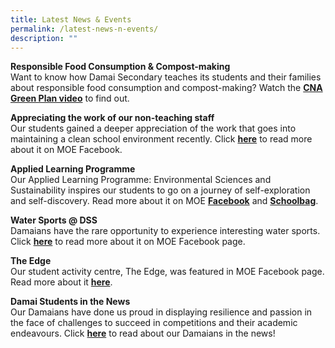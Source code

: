 ```yaml
---
title: Latest News & Events
permalink: /latest-news-n-events/
description: ""
---
```


<p><strong>Responsible Food Consumption &amp; Compost-making</strong><br />Want to know how Damai Secondary teaches its students and their families about responsible food consumption and compost-making? Watch the&nbsp;<strong><a href="https://www.channelnewsasia.com/watch/cna-green-plan/sustainable-living-2646101" target="_blank" rel="noopener">CNA Green Plan video</a></strong>&nbsp;to find out.</p>
<p><strong>Appreciating the work of our non-teaching staff</strong><br />Our students gained a deeper appreciation of the work that goes into maintaining a clean school environment recently. Click&nbsp;<strong><a href="https://www.facebook.com/100064594847808/posts/260477056115454/" target="_blank" rel="noopener">here</a></strong>&nbsp;to read more about it on MOE Facebook.</p>
<p><strong>Applied Learning Programme</strong><br />Our Applied Learning Programme: Environmental Sciences and Sustainability inspires our students to go on a journey of self-exploration and self-discovery. Read more about it on MOE&nbsp;<strong><a href="https://www.facebook.com/moesingapore/posts/234976775332149" target="_blank" rel="noopener">Facebook</a></strong>&nbsp;and&nbsp;<strong><a href="https://www.schoolbag.edu.sg/story/building-an-alp-in-environmental-science-from-the-ground-up" target="_blank" rel="noopener">Schoolbag</a></strong>.</p>
<p><strong>Water Sports @ DSS</strong><br />Damaians have the rare opportunity to experience interesting water sports. Click&nbsp;<strong><a href="https://www.facebook.com/6788957003/posts/10160770833117004/" target="_blank" rel="noopener">here</a></strong>&nbsp;to read more about it on MOE Facebook page.</p>
<p><strong>The Edge</strong><br />Our student activity centre, The Edge, was featured in MOE Facebook page. Read more about it&nbsp;<strong><a href="https://m.facebook.com/story.php?story_fbid=10160758968797004&amp;id=6788957003&amp;sfnsn=mo" target="_blank" rel="noopener">here</a></strong>.</p>
<p><strong>Damai Students in the News</strong><br />Our Damaians have done us proud in displaying resilience and passion in the face of challenges to succeed in competitions and their academic endeavours. Click&nbsp;<strong><a href="/our-damai/our-accolades/student-accolades" target="_blank" rel="noopener">here</a></strong>&nbsp;to read about our Damaians in the news!</p>